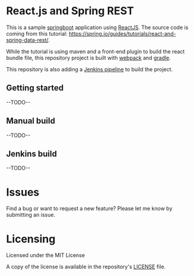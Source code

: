 # React.js and Spring REST

This is a sample [springboot](https://projects.spring.io/spring-boot/) application using [ReactJS](https://reactjs.org/). The source code is coming from this tutorial:
https://spring.io/guides/tutorials/react-and-spring-data-rest/.

While the tutorial is using maven and a front-end plugin to build the react bundle file, this repository project is built with [webpack](https://webpack.js.org/) and [gradle](https://gradle.com).

This repository is also adding a [Jenkins pipeline](https://jenkins.io/doc/book/pipeline/) to build the project.

## Getting started

--TODO--

## Manual build

--TODO--

## Jenkins build

--TODO--

# Issues
Find a bug or want to request a new feature?  Please let me know by submitting an issue.

# Licensing
Licensed under the MIT License

A copy of the license is available in the repository's [LICENSE](LICENSE.md) file.
